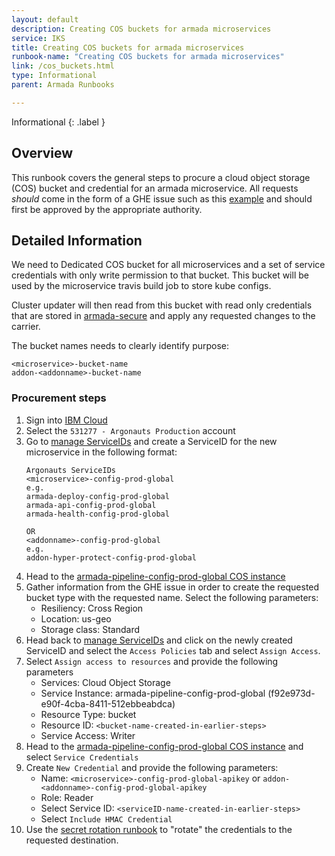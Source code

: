 ```yaml
---
layout: default
description: Creating COS buckets for armada microservices
service: IKS
title: Creating COS buckets for armada microservices
runbook-name: "Creating COS buckets for armada microservices"
link: /cos_buckets.html
type: Informational
parent: Armada Runbooks

---
```


Informational
{: .label }

## Overview
This runbook covers the general steps to procure a cloud object storage (COS) bucket and credential for an armada microservice.
All requests _should_ come in the form of a GHE issue such as this [example](https://github.ibm.com/alchemy-conductors/team/issues/6367) and should first be approved by the appropriate authority.

## Detailed Information
We need to Dedicated COS bucket for all microservices and a set of service credentials with only write permission to that bucket. This bucket will be used by the microservice travis build job to store kube configs. 

Cluster updater will then read from this bucket with read only credentials that are stored in [armada-secure](https://github.ibm.com/alchemy-containers/armada-secure/blob/master/build-env-vars/cluster-updater/ARMADA_SECURE_COS_API_KEY.gpg) and apply any requested changes to the carrier.

The bucket names needs to clearly identify purpose:  
```
<microservice>-bucket-name  
addon-<addonname>-bucket-name
```

### Procurement steps
1. Sign into [IBM Cloud](https://cloud.ibm.com)
1. Select the `531277 - Argonauts Production` account
1. Go to [manage ServiceIDs](https://cloud.ibm.com/iam/serviceids) and create a ServiceID for the new microservice in the following format:
   ```
   Argonauts ServiceIDs
   <microservice>-config-prod-global
   e.g.
   armada-deploy-config-prod-global
   armada-api-config-prod-global
   armada-health-config-prod-global

   OR
   <addonname>-config-prod-global
   e.g.
   addon-hyper-protect-config-prod-global
   ```
1. Head to the [armada-pipeline-config-prod-global COS instance](https://cloud.ibm.com/objectstorage/crn%3Av1%3Abluemix%3Apublic%3Acloud-object-storage%3Aglobal%3Aa%2Fe223e119c9be31669e5688bb376411f7%3Af92e973d-e90f-4cba-8411-512ebbeabdca%3A%3A?paneId=manage)
1. Gather information from the GHE issue in order to create the requested bucket type with the requested name. Select the following parameters:
   - Resiliency: Cross Region
   - Location: us-geo
   - Storage class: Standard
1. Head back to [manage ServiceIDs](https://cloud.ibm.com/iam/serviceids) and click on the newly created ServiceID and select the `Access Policies` tab and select `Assign Access`. 
1. Select `Assign access to resources` and provide the following parameters
   - Services: Cloud Object Storage
   - Service Instance: armada-pipeline-config-prod-global (f92e973d-e90f-4cba-8411-512ebbeabdca)
   - Resource Type: bucket
   - Resource ID: `<bucket-name-created-in-earlier-steps>`
   - Service Access: Writer
1. Head to the [armada-pipeline-config-prod-global COS instance](https://cloud.ibm.com/objectstorage/crn%3Av1%3Abluemix%3Apublic%3Acloud-object-storage%3Aglobal%3Aa%2Fe223e119c9be31669e5688bb376411f7%3Af92e973d-e90f-4cba-8411-512ebbeabdca%3A%3A?paneId=manage) and select `Service Credentials`
1. Create `New Credential` and provide the following parameters:
   - Name: `<microservice>-config-prod-global-apikey` or `addon-<addonname>-config-prod-global-apikey`
   - Role: Reader
   - Select Service ID: `<serviceID-name-created-in-earlier-steps>`
   - Select `Include HMAC Credential`
1. Use the [secret rotation runbook](secret_rotation.html) to "rotate" the credentials to the requested destination.
